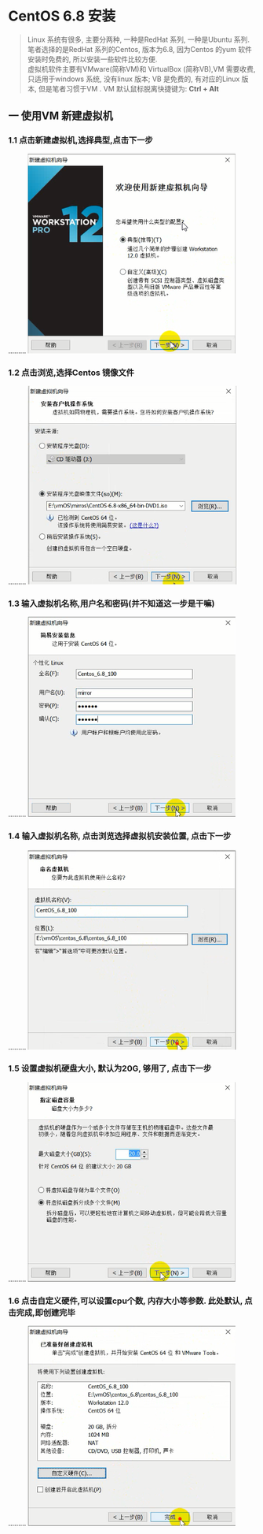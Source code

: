 # CentOS 6.8 安装
> Linux 系统有很多, 主要分两种, 一种是RedHat 系列, 一种是Ubuntu 系列. 笔者选择的是RedHat 系列的Centos, 版本为6.8, 因为Centos 的yum 软件安装时免费的, 所以安装一些软件比较方便.<br/> 虚拟机软件主要有VMware(简称VM)和 VirtualBox (简称VB),VM 需要收费, 只适用于windows 系统, 没有linux 版本; VB 是免费的, 有对应的Linux 版本, 但是笔者习惯于VM . VM 默认鼠标脱离快捷键为: **Ctrl + Alt**

## 一 使用VM 新建虚拟机

### 1.1 点击新建虚拟机,选择典型,点击下一步
......... ![](/assets/vm_install_2017-05-22_101645.png)

### 1.2 点击浏览,选择Centos 镜像文件
......... ![](/assets/vm_install_2017-05-22_101919.png)

### 1.3 输入虚拟机名称,用户名和密码(并不知道这一步是干嘛)
......... ![](/assets/vm_install_2017-05-22_101946.png)
  
### 1.4 输入虚拟机名称, 点击浏览选择虚拟机安装位置, 点击下一步
......... ![](/assets/vm_install_2017-05-22_102043.png)
  
### 1.5 设置虚拟机硬盘大小, 默认为20G, 够用了, 点击下一步
......... ![](/assets/vm_install_2017-05-22_102106.png)

### 1.6 点击自定义硬件,可以设置cpu个数, 内存大小等参数. 此处默认, 点击完成,即创建完毕
......... ![](/assets/vm_install_2017-05-22_102149.png)

